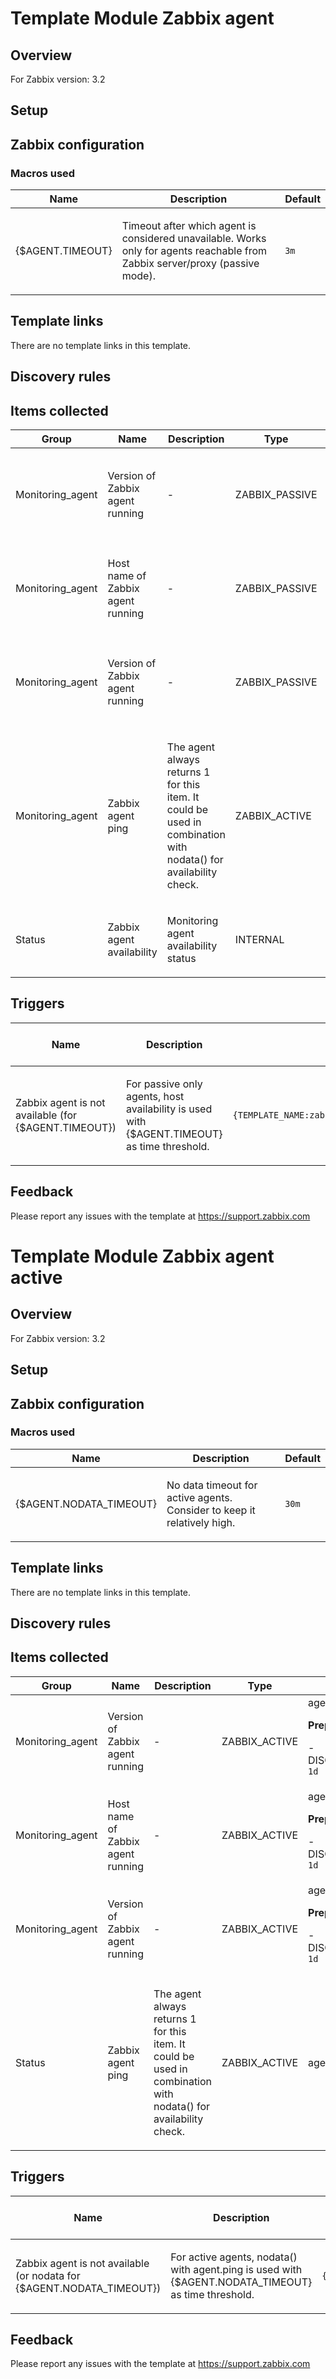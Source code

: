 
# Template Module Zabbix agent

## Overview

For Zabbix version: 3.2  

## Setup


## Zabbix configuration


### Macros used

|Name|Description|Default|
|----|-----------|-------|
|{$AGENT.TIMEOUT}|<p>Timeout after which agent is considered unavailable. Works only for agents reachable from Zabbix server/proxy (passive mode).</p>|`3m`|

## Template links

There are no template links in this template.

## Discovery rules


## Items collected

|Group|Name|Description|Type|Key and additional info|
|-----|----|-----------|----|---------------------|
|Monitoring_agent|Version of Zabbix agent running|<p>-</p>|ZABBIX_PASSIVE|agent.version<p>**Preprocessing**:</p><p>- DISCARD_UNCHANGED_HEARTBEAT: `1d`</p>|
|Monitoring_agent|Host name of Zabbix agent running|<p>-</p>|ZABBIX_PASSIVE|agent.hostname<p>**Preprocessing**:</p><p>- DISCARD_UNCHANGED_HEARTBEAT: `1d`</p>|
|Monitoring_agent|Version of Zabbix agent running|<p>-</p>|ZABBIX_PASSIVE|agent.version<p>**Preprocessing**:</p><p>- DISCARD_UNCHANGED_HEARTBEAT: `1d`</p>|
|Monitoring_agent|Zabbix agent ping|<p>The agent always returns 1 for this item. It could be used in combination with nodata() for availability check.</p>|ZABBIX_ACTIVE|agent.ping|
|Status|Zabbix agent availability|<p>Monitoring agent availability status</p>|INTERNAL|zabbix[host,agent,available]|

## Triggers

|Name|Description|Expression|Severity|Dependencies and additional info|
|----|-----------|----|----|----|
|Zabbix agent is not available (for {$AGENT.TIMEOUT})|<p>For passive only agents, host availability is used with {$AGENT.TIMEOUT} as time threshold.</p>|`{TEMPLATE_NAME:zabbix[host,agent,available].max({$AGENT.TIMEOUT})}=0`|AVERAGE|<p>Manual close: YES</p>|

## Feedback

Please report any issues with the template at https://support.zabbix.com

# Template Module Zabbix agent active

## Overview

For Zabbix version: 3.2  

## Setup


## Zabbix configuration


### Macros used

|Name|Description|Default|
|----|-----------|-------|
|{$AGENT.NODATA_TIMEOUT}|<p>No data timeout for active agents. Consider to keep it relatively high.</p>|`30m`|

## Template links

There are no template links in this template.

## Discovery rules


## Items collected

|Group|Name|Description|Type|Key and additional info|
|-----|----|-----------|----|---------------------|
|Monitoring_agent|Version of Zabbix agent running|<p>-</p>|ZABBIX_ACTIVE|agent.version<p>**Preprocessing**:</p><p>- DISCARD_UNCHANGED_HEARTBEAT: `1d`</p>|
|Monitoring_agent|Host name of Zabbix agent running|<p>-</p>|ZABBIX_ACTIVE|agent.hostname<p>**Preprocessing**:</p><p>- DISCARD_UNCHANGED_HEARTBEAT: `1d`</p>|
|Monitoring_agent|Version of Zabbix agent running|<p>-</p>|ZABBIX_ACTIVE|agent.version<p>**Preprocessing**:</p><p>- DISCARD_UNCHANGED_HEARTBEAT: `1d`</p>|
|Status|Zabbix agent ping|<p>The agent always returns 1 for this item. It could be used in combination with nodata() for availability check.</p>|ZABBIX_ACTIVE|agent.ping|

## Triggers

|Name|Description|Expression|Severity|Dependencies and additional info|
|----|-----------|----|----|----|
|Zabbix agent is not available (or nodata for {$AGENT.NODATA_TIMEOUT})|<p>For active agents, nodata() with agent.ping is used with {$AGENT.NODATA_TIMEOUT} as time threshold.</p>|`{TEMPLATE_NAME:agent.ping.nodata({$AGENT.NODATA_TIMEOUT})}=1`|AVERAGE|<p>Manual close: YES</p>|

## Feedback

Please report any issues with the template at https://support.zabbix.com

